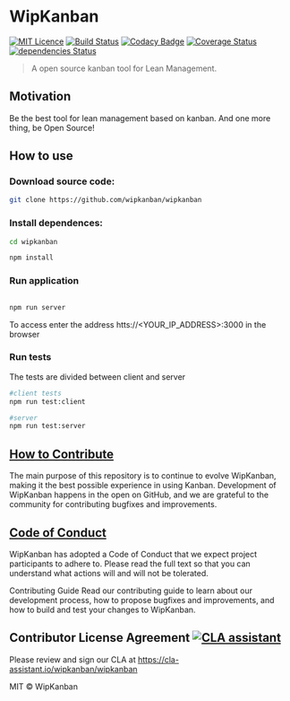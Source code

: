 # WipKanban
[![MIT Licence](https://badges.frapsoft.com/os/mit/mit.png?v=103)](https://github.com/wipkanban/wipkanban/blob/master/LICENSE)
[![Build Status](https://travis-ci.org/wipkanban/wipkanban.svg?branch=travisci)](https://travis-ci.org/wipkanban/wipkanban)
[![Codacy Badge](https://api.codacy.com/project/badge/Grade/3fabcb66f2ee4c0f907ee76b48199da3)](https://www.codacy.com/app/WipKanban/wipkanban?utm_source=github.com&amp;utm_medium=referral&amp;utm_content=wipkanban/wipkanban&amp;utm_campaign=Badge_Grade)
[![Coverage Status](https://coveralls.io/builds/14712079/badge)](https://coveralls.io/builds/14712079)
[![dependencies Status](https://david-dm.org/wipkanban/wipkanban/status.svg)](https://david-dm.org/wipkanban/wipkanban)
>A open source kanban tool for Lean Management.

## Motivation
Be the best tool for lean management based on kanban. And one more thing, be Open Source!

## How to use

### Download source code:

```bash
git clone https://github.com/wipkanban/wipkanban
```

### Install dependences:
```bash
cd wipkanban

npm install
```

### Run application
```bash

npm run server

```
To access enter the address htts://<YOUR_IP_ADDRESS>:3000 in the browser

### Run tests
The tests are divided between client and server

```bash
#client tests
npm run test:client

#server
npm run test:server
```

## [How to Contribute](https://github.com/wipkanban/wipkanban/blob/master/CONTRIBUTING.md)
The main purpose of this repository is to continue to evolve WipKanban, making it the best possible experience in using Kanban. Development of WipKanban happens in the open on GitHub, and we are grateful to the community for contributing bugfixes and improvements.

## [Code of Conduct](https://github.com/wipkanban/wipkanban/blob/master/CODE_OF_CONDUCT.md)
WipKanban has adopted a Code of Conduct that we expect project participants to adhere to. Please read the full text so that you can understand what actions will and will not be tolerated.

Contributing Guide
Read our contributing guide to learn about our development process, how to propose bugfixes and improvements, and how to build and test your changes to WipKanban.

## Contributor License Agreement [![CLA assistant](https://cla-assistant.io/readme/badge/wipkanban/wipkanban)](https://cla-assistant.io/wipkanban/wipkanban)
Please review and sign our CLA at https://cla-assistant.io/wipkanban/wipkanban

MIT © WipKanban
